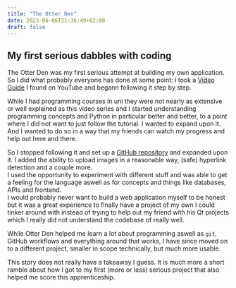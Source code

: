 ```yaml
---
title: "The Otter Den"
date: 2023-06-06T21:36:49+02:00
draft: false
---
```

## My first serious dabbles with coding

The Otter Den was my first serious attempt at building my own application. So I did what probably everyone has done at some point: I took a [Video Guide](https://www.youtube.com/watch?v=MwZwr5Tvyxo&list=PL-osiE80TeTs4UjLw5MM6OjgkjFeUxCYH) I found on YouTube and begann following it step by step.

While I had programming courses in uni they were not nearly as extensive or well explained as this video series and I started understanding programming concepts and Python in particular better and better, to a point where I did not want to just follow the tutorial. I wanted to expand upon it. And I wanted to do so in a way that my friends can watch my progress and help out here and there.

So I stopped following it and set up a [GitHub repository](https://github.com/ByteOtter/OtterDen) and expanded upon it. I added the ability to upload images in a reasonable way, (safe) hyperlink detection and a couple more.<br>
I used the opportunity to experiment with different stuff and was able to get a feeling for the language aswell as for concepts and things like databases, APIs and frontend.<br>
I would probably never want to build a web application myself to be honest but it was a great experience to finally have a project of my own I could tinker around with instead of trying to help out my friend with his Qt projects which I really did not understand the codebase of really well.

While Otter Den helped me learn a lot about programming aswell as `git`, GitHub workflows and everything around that works, I have since moved on to a different project, smaller in scope technically, but much more usable.

This story does not really have a takeaway I guess. It is much more a short ramble about how I got to my first (more or less) serious project that also helped me score this apprenticeship.
